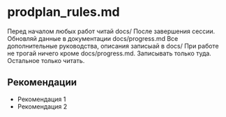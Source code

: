 # prodplan_rules.md

Перед началом любых работ читай docs/
После завершения сессии. Обновляй данные в документации docs/progress.md
Все дополнительные руководства, описания записыай в docs/
При работе не трогай ничего кроме docs/progress.md. Записывать только туда. Остальное только читать.

## Рекомендации

- Рекомендация 1
- Рекомендация 2
